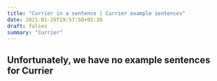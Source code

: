 ```yaml
---
title: "Currier in a sentence | Currier example sentences"
date: 2021-01-20T19:57:50+05:30
draft: falses
summary: "Currier"
---
```

## Unfortunately, we have no example sentences for Currier                 
